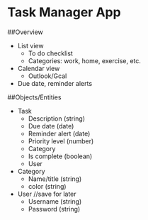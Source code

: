 # Task Manager App

##Overview
- List view
  - To do checklist
  - Categories: work, home, exercise, etc.
- Calendar view
  - Outlook/Gcal
- Due date, reminder alerts

##Objects/Entities
- Task
  - Description (string)
  - Due date (date)
  - Reminder alert (date)
  - Priority level (number)
  - Category
  - Is complete (boolean)
  - User
- Category
  - Name/title (string)
  - color (string)
- User //save for later
  - Username (string)
  - Password (string)
